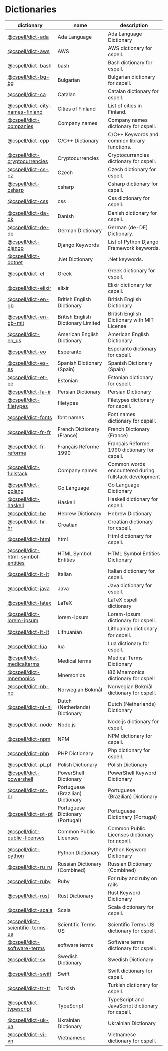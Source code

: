 # Dictionaries

<!--- This file is generated from ./scripts/dictionaries.sh --->

| dictionary                                                                            | name                               | description                                           |
| ------------------------------------------------------------------------------------- | ---------------------------------- | ----------------------------------------------------- |
| [@cspell/dict-ada](./dictionaries/ada/package.json)                                   | Ada Language                       | Ada Language Dictionary                               |
| [@cspell/dict-aws](./dictionaries/aws/package.json)                                   | AWS                                | AWS dictionary for cspell.                            |
| [@cspell/dict-bash](./dictionaries/bash/package.json)                                 | bash                               | Bash dictionary for cspell.                           |
| [@cspell/dict-bg-bg](./dictionaries/bg_BG/package.json)                               | Bulgarian                          | Bulgarian dictionary for cspell.                      |
| [@cspell/dict-ca](./dictionaries/ca/package.json)                                     | Catalan                            | Catalan dictionary for cspell.                        |
| [@cspell/dict-city-names-finland](./dictionaries/city-names-finland/package.json)     | Cities of Finland                  | List of cities in Finland.                            |
| [@cspell/dict-companies](./dictionaries/companies/package.json)                       | Company names                      | Company names dictionary for cspell.                  |
| [@cspell/dict-cpp](./dictionaries/cpp/package.json)                                   | C/C++ Dictionary                   | C/C++ Keywords and common library functions.          |
| [@cspell/dict-cryptocurrencies](./dictionaries/cryptocurrencies/package.json)         | Cryptocurrencies                   | Cryptocurrencies dictionary for cspell.               |
| [@cspell/dict-cs-cz](./dictionaries/cs_CZ/package.json)                               | Czech                              | Czech dictionary for cspell.                          |
| [@cspell/dict-csharp](./dictionaries/csharp/package.json)                             | csharp                             | Csharp dictionary for cspell.                         |
| [@cspell/dict-css](./dictionaries/css/package.json)                                   | css                                | Css dictionary for cspell.                            |
| [@cspell/dict-da-dk](./dictionaries/da_DK/package.json)                               | Danish                             | Danish dictionary for cspell.                         |
| [@cspell/dict-de-de](./dictionaries/de_DE/package.json)                               | German Dictionary                  | German (de-DE) Dictionary.                            |
| [@cspell/dict-django](./dictionaries/django/package.json)                             | Django Keywords                    | List of Python Django Framework keywords.             |
| [@cspell/dict-dotnet](./dictionaries/dotnet/package.json)                             | .Net Dictionary                    | .Net keywords.                                        |
| [@cspell/dict-el](./dictionaries/el/package.json)                                     | Greek                              | Greek dictionary for cspell.                          |
| [@cspell/dict-elixir](./dictionaries/elixir/package.json)                             | elixir                             | Elixir dictionary for cspell.                         |
| [@cspell/dict-en-gb](./dictionaries/en_GB/package.json)                               | British English Dictionary         | British English Dictionary                            |
| [@cspell/dict-en-gb-mit](./dictionaries/en_GB-MIT/package.json)                       | British English Dictionary Limited | British English Dictionary with MIT License           |
| [@cspell/dict-en_us](./dictionaries/en_US/package.json)                               | American English Dictionary        | American English Dictionary                           |
| [@cspell/dict-eo](./dictionaries/eo/package.json)                                     | Esperanto                          | Esperanto dictionary for cspell.                      |
| [@cspell/dict-es-es](./dictionaries/es_ES/package.json)                               | Spanish Dictionary (Spain)         | Spanish Dictionary (Spain)                            |
| [@cspell/dict-et-ee](./dictionaries/et-EE/package.json)                               | Estonian                           | Estonian dictionary for cspell.                       |
| [@cspell/dict-fa-ir](./dictionaries/fa_IR/package.json)                               | Persian Dictionary                 | Persian Dictionary                                    |
| [@cspell/dict-filetypes](./dictionaries/filetypes/package.json)                       | filetypes                          | Filetypes dictionary for cspell.                      |
| [@cspell/dict-fonts](./dictionaries/fonts/package.json)                               | font names                         | Font names dictionary for cspell.                     |
| [@cspell/dict-fr-fr](./dictionaries/fr_FR/package.json)                               | French Dictionary (France)         | French Dictionary (France)                            |
| [@cspell/dict-fr-reforme](./dictionaries/fr_FR_90/package.json)                       | Français Réforme 1990              | Français Réforme 1990 dictionary for cspell.          |
| [@cspell/dict-fullstack](./dictionaries/fullstack/package.json)                       | Company names                      | Common words encountered during fullstack development |
| [@cspell/dict-golang](./dictionaries/golang/package.json)                             | Go Language                        | Go Language Dictionary                                |
| [@cspell/dict-haskell](./dictionaries/haskell/package.json)                           | Haskell                            | Haskell dictionary for cspell.                        |
| [@cspell/dict-he](./dictionaries/he/package.json)                                     | Hebrew Dictionary                  | Hebrew Dictionary                                     |
| [@cspell/dict-hr-hr](./dictionaries/hr_HR/package.json)                               | Croatian                           | Croatian dictionary for cspell.                       |
| [@cspell/dict-html](./dictionaries/html/package.json)                                 | html                               | Html dictionary for cspell.                           |
| [@cspell/dict-html-symbol-entities](./dictionaries/html-symbol-entities/package.json) | HTML Symbol Entities               | HTML Symbol Entities Dictionary                       |
| [@cspell/dict-it-it](./dictionaries/it_IT/package.json)                               | Italian                            | Italian dictionary for cspell.                        |
| [@cspell/dict-java](./dictionaries/java/package.json)                                 | Java                               | Java dictionary for cspell.                           |
| [@cspell/dict-latex](./dictionaries/latex/package.json)                               | LaTeX                              | LaTeX cspell dictionary                               |
| [@cspell/dict-lorem-ipsum](./dictionaries/lorem-ipsum/package.json)                   | lorem-ipsum                        | Lorem-ipsum dictionary for cspell.                    |
| [@cspell/dict-lt-lt](./dictionaries/lt_LT/package.json)                               | Lithuanian                         | Lithuanian dictionary for cspell.                     |
| [@cspell/dict-lua](./dictionaries/lua/package.json)                                   | lua                                | Lua dictionary for cspell.                            |
| [@cspell/dict-medicalterms](./dictionaries/medicalterms/package.json)                 | Medical terms                      | Medical Terms Dictionary                              |
| [@cspell/dict-mnemonics](./dictionaries/mnemonics/package.json)                       | Mnemonics                          | i86 Mnemonics dictionary for cspell                   |
| [@cspell/dict-nb-no](./dictionaries/nb_NO/package.json)                               | Norwegian Bokmål                   | Norwegian Bokmål dictionary for cspell.               |
| [@cspell/dict-nl-nl](./dictionaries/nl_NL/package.json)                               | Dutch (Netherlands) Dictionary     | Dutch (Netherlands) Dictionary                        |
| [@cspell/dict-node](./dictionaries/node/package.json)                                 | Node.js                            | Node.js dictionary for cspell.                        |
| [@cspell/dict-npm](./dictionaries/npm/package.json)                                   | NPM                                | NPM dictionary for cspell.                            |
| [@cspell/dict-php](./dictionaries/php/package.json)                                   | PHP Dictionary                     | Php dictionary for cspell.                            |
| [@cspell/dict-pl_pl](./dictionaries/pl_PL/package.json)                               | Polish Dictionary                  | Polish Dictionary                                     |
| [@cspell/dict-powershell](./dictionaries/powershell/package.json)                     | PowerShell Dictionary              | PowerShell Keyword Dictionary                         |
| [@cspell/dict-pt-br](./dictionaries/pt_BR/package.json)                               | Portuguese (Brazilian) Dictionary  | Portuguese (Brazilian) Dictionary                     |
| [@cspell/dict-pt-pt](./dictionaries/pt_PT/package.json)                               | Portuguese Dictionary (Portugal)   | Portuguese Dictionary (Portugal)                      |
| [@cspell/dict-public-licenses](./dictionaries/public-licenses/package.json)           | Common Public Licenses             | Common Public Licenses dictionary for cspell.         |
| [@cspell/dict-python](./dictionaries/python/package.json)                             | Python Dictionary                  | Python Keyword Dictionary                             |
| [@cspell/dict-ru_ru](./dictionaries/ru_RU/package.json)                               | Russian Dictionary (Combined)      | Russian Dictionary (Combined)                         |
| [@cspell/dict-ruby](./dictionaries/ruby/package.json)                                 | Ruby                               | For ruby and ruby on rails                            |
| [@cspell/dict-rust](./dictionaries/rust/package.json)                                 | Rust Dictionary                    | Rust Keyword Dictionary                               |
| [@cspell/dict-scala](./dictionaries/scala/package.json)                               | Scala                              | Scala dictionary for cspell.                          |
| [@cspell/dict-scientific-terms-us](./dictionaries/scientific_terms_US/package.json)   | Scientific Terms US                | Scientific Terms US dictionary for cspell.            |
| [@cspell/dict-software-terms](./dictionaries/software-terms/package.json)             | software terms                     | Software terms dictionary for cspell.                 |
| [@cspell/dict-sv](./dictionaries/sv/package.json)                                     | Swedish Dictionary                 | Swedish Dictionary                                    |
| [@cspell/dict-swift](./dictionaries/swift/package.json)                               | Swift                              | Swift dictionary for cspell.                          |
| [@cspell/dict-tr-tr](./dictionaries/tr_TR/package.json)                               | Turkish                            | Turkish dictionary for cspell.                        |
| [@cspell/dict-typescript](./dictionaries/typescript/package.json)                     | TypeScript                         | TypeScript and JavaScript dictionary for cspell.      |
| [@cspell/dict-uk-ua](./dictionaries/uk_UA/package.json)                               | Ukrainian Dictionary               | Ukrainian Dictionary                                  |
| [@cspell/dict-vi-vn](./dictionaries/vi_VN/package.json)                               | Vietnamese                         | Vietnamese dictionary for cspell.                     |
